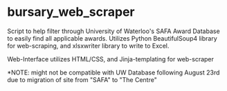 # bursary_web_scraper
Script to help filter through University of Waterloo's SAFA Award Database to easily find all applicable awards. 
Utilizes Python BeautifulSoup4 library for web-scraping, and xlsxwriter library to write to Excel. 

Web-Interface utilizes HTML/CSS, and Jinja-templating for web-scraper

*NOTE: might not be compatible with UW Database following August 23rd due to migration of site from "SAFA" to "The Centre"
